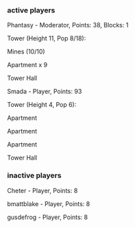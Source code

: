 ### active players

Phantasy - Moderator, Points: 38, Blocks: 1

Tower (Height 11, Pop 8/18):

Mines (10/10)

Apartment x 9

Tower Hall

Smada - Player, Points: 93

Tower (Height 4, Pop 6):

Apartment

Apartment

Apartment

Tower Hall

### inactive players

Cheter - Player, Points: 8

bmattblake - Player, Points: 8

gusdefrog - Player, Points: 8


